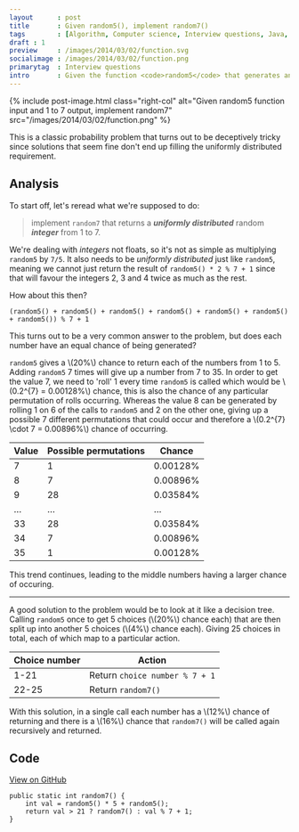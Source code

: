 ```yaml
---
layout      : post
title       : Given random5(), implement random7()
tags        : [Algorithm, Computer science, Interview questions, Java, Math]
draft : 1
preview     : /images/2014/03/02/function.svg
socialimage : /images/2014/03/02/function.png
primarytag  : Interview questions
intro       : Given the function <code>random5</code> that generates and returns a random integer from 1 to 5, implement <code>random7</code> that returns a uniformly distributed random integer from 1 to 7.
---
```


{% include post-image.html class="right-col" alt="Given random5 function input and 1 to 7 output, implement random7" src="/images/2014/03/02/function.png" %}

This is a classic probability problem that turns out to be deceptively tricky since solutions that seem fine don't end up filling the uniformly distributed requirement.

## Analysis

To start off, let's reread what we're supposed to do:

> implement `random7` that returns a ***uniformly distributed*** random ***integer*** from 1 to 7.

We're dealing with *integers* not floats, so it's not as simple as multiplying `random5` by `7/5`. It also needs to be *uniformly distributed* just like `random5`, meaning we cannot just return the result of `random5() * 2 % 7 + 1` since that will favour the integers 2, 3 and 4 twice as much as the rest.

How about this then?

    (random5() + random5() + random5() + random5() + random5() + random5() + random5()) % 7 + 1

This turns out to be a very common answer to the problem, but does each number have an equal chance of being generated?

`random5` gives a \\(20\%\\) chance to return each of the numbers from 1 to 5. Adding `random5` 7 times will give up a number from 7 to 35. In order to get the value 7, we need to 'roll' 1 every time `random5` is called which would be \\(0.2^{7} = 0.00128\%\\) chance, this is also the chance of any particular permutation of rolls occurring. Whereas the value 8 can be generated by rolling 1 on 6 of the calls to `random5` and 2 on the other one, giving up a possible 7 different permutations that could occur and therefore a \\(0.2^{7} \cdot 7 = 0.00896\%\\) chance of occurring.

| Value    | Possible permutations | Chance
|----------|-----------------------|-------
| 7        | 1                     | 0.00128%
| 8        | 7                     | 0.00896%
| 9        | 28                    | 0.03584%
| &hellip; | &hellip;              | &hellip;
| 33       | 28                    | 0.03584%
| 34       | 7                     | 0.00896%
| 35       | 1                     | 0.00128%

This trend continues, leading to the middle numbers having a larger chance of occuring.

<hr>

A good solution to the problem would be to look at it like a decision tree. Calling `random5` once to get 5 choices (\\(20\%\\) chance each) that are then split up into another 5 choices (\\(4\%\\) chance each). Giving 25 choices in total, each of which map to a particular action.

| Choice number | Action
|---------------|-------
| 1-21          | Return `choice number % 7 + 1`
| 22-25         | Return `random7()`

With this solution, in a single call each number has a \\(12\%\\) chance of returning and there is a \\(16\%\\) chance that `random7()` will be called again recursively and returned.



## Code

[View on GitHub][1]

<!--prettify lang=java-->
    public static int random7() {
        int val = random5() * 5 + random5();
        return val > 21 ? random7() : val % 7 + 1;
    }



[1]: https://github.com/Tyriar/growing-with-the-web/tree/master/algorithms/interview-questions/given-random5-implement-random7